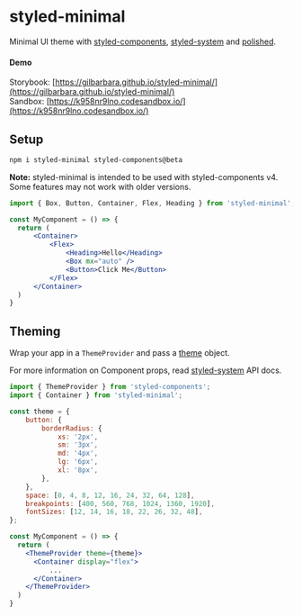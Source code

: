 # styled-minimal

Minimal UI theme with [styled-components](https://www.styled-components.com/), [styled-system](https://github.com/jxnblk/styled-system) and [polished](https://github.com/styled-components/polished).

#### Demo
Storybook: [https://gilbarbara.github.io/styled-minimal/](https://gilbarbara.github.io/styled-minimal/)  
Sandbox: [https://k958nr9lno.codesandbox.io/](https://k958nr9lno.codesandbox.io/)

## Setup
```bash
npm i styled-minimal styled-components@beta
```

**Note:** styled-minimal is intended to be used with styled-components v4. Some features may not work with older versions.

```jsx
import { Box, Button, Container, Flex, Heading } from 'styled-minimal';

const MyComponent = () => {
  return (
      <Container>
          <Flex>
              <Heading>Hello</Heading>
              <Box mx="auto" />
              <Button>Click Me</Button>
          </Flex>
      </Container>
  )
}
```

## Theming

Wrap your app in a `ThemeProvider` and pass a [theme](./utils/theme.js) object.

For more information on Component props, read [styled-system](https://github.com/jxnblk/styled-system/blob/master/docs/api.md) API docs.

```jsx
import { ThemeProvider } from 'styled-components';
import { Container } from 'styled-minimal';

const theme = {
    button: {
        borderRadius: {
            xs: '2px',
            sm: '3px',
            md: '4px',
            lg: '6px',
            xl: '8px',
        },
    },
    space: [0, 4, 8, 12, 16, 24, 32, 64, 128],
   	breakpoints: [400, 560, 768, 1024, 1360, 1920],
    fontSizes: [12, 14, 16, 18, 22, 26, 32, 48],
};

const MyComponent = () => {
  return (
    <ThemeProvider theme={theme}>
      <Container display="flex">
          ...
      </Container>
    </ThemeProvider>
  )
}
```
